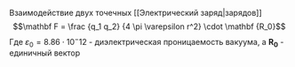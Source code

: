 Взаимодействие двух точечных [[Электрический заряд|зарядов]]
$$\mathbf F = \frac {q_1 q_2} {4 \pi \varepsilon r^2} \cdot \mathbf {R_0}$$
Где $\varepsilon_0 = 8.86\cdot10^-12$ - диэлектрическая проницаемость вакуума, а $\mathbf {R_0}$ - единичный вектор